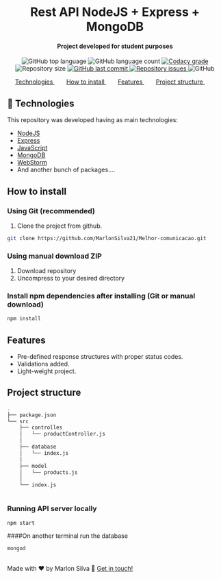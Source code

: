 <h1 align="center">
    <br>
    Rest API NodeJS + Express + MongoDB
</h1>

<h4 align="center">
Project developed for student purposes
</h4>
<p align="center">
  <img alt="GitHub top language" src="https://img.shields.io/github/languages/top/marlonsilva21/Melhor-comunicacao.svg">

  <img alt="GitHub language count" src="https://img.shields.io/github/languages/count/marlonsilva21/Melhor-comunicacao.svg">

  <a href="https://www.codacy.com/app/marlonsilva21/Melhor-comunicacaojava?utm_source=github.com&amp;utm_medium=referral&amp;utm_content=marlonsilva21/Melhor-comunicacao&amp;utm_campaign=Badge_Grade">
    <img alt="Codacy grade" src="https://api.codacy.com/project/badge/Grade/691b85e51bf240b997ae6ff82ea41590">
  </a>

  <img alt="Repository size" src="https://img.shields.io/github/repo-size/marlonsilva21/Melhor-comunicacao.svg">
  <a href="https://github.com/marlonsilva21/Melhor-comunicacao/commits/master">
    <img alt="GitHub last commit" src="https://img.shields.io/github/last-commit/marlonsilva21/Melhor-comunicacao.svg">
  </a>

  <a href="https://github.com/marlonsilva21/Melhor-comunicacao/issues">
    <img alt="Repository issues" src="https://img.shields.io/github/issues/marlonsilva21/Melhor-comunicacao.svg">
  </a>

  <img alt="GitHub" src="https://img.shields.io/github/license/marlonsilva21/Melhor-comunicacao.svg">
</p>

<p align="center">
  <a href="#rocket-technologies">Technologies </a>&nbsp;&nbsp;&nbsp;&nbsp;&nbsp;&nbsp;
  <a href="#install">How to install </a>&nbsp;&nbsp;&nbsp;&nbsp;&nbsp;&nbsp;
  <a href="#features">Features </a>&nbsp;&nbsp;&nbsp;&nbsp;&nbsp;&nbsp;
  <a href="#structure">Project structure </a>&nbsp;&nbsp;&nbsp;&nbsp;&nbsp;&nbsp;
</p>

## :rocket: Technologies

<p id="rocket-technologies">This repository was developed having as main technologies:</p>

- [NodeJS](https://www.oracle.com/br/java/technologies/javase-jdk11-downloads.html)
- [Express](https://www.eclipse.org/downloads/)
- [JavaScript](https://spring.io/projects/spring-boot)
- [MongoDB](https://www.mysql.com/)
- [WebStorm](https://www.eclipse.org/downloads/)
- And another bunch of packages....

<h2 id="install"> How to install </h2>

### Using Git (recommended)

1.  Clone the project from github.

```bash
git clone https://github.com/MarlonSilva21/Melhor-comunicacao.git 
```

### Using manual download ZIP

1.  Download repository
2.  Uncompress to your desired directory

### Install npm dependencies after installing (Git or manual download)

```bash
npm install
```
<h2 id="features"> Features </h2>

- Pre-defined response structures with proper status codes.
- Validations added.
- Light-weight project.

<h2 id="structure"> Project structure </h2>

```sh
.
├── package.json
└── src
    ├── controlles
    │   └── productController.js
    │   
    ├── database
    │   └── index.js
    │   
    ├── model
    │   └── products.js
    │   
    └── index.js



```

### Running API server locally

```bash
npm start 
```
####On another terminal run the database
```bash
mongod 
```

##

Made with ♥ by Marlon Silva :wave: [Get in touch!](https://www.linkedin.com/in/marlon-silva-43075a184/)




